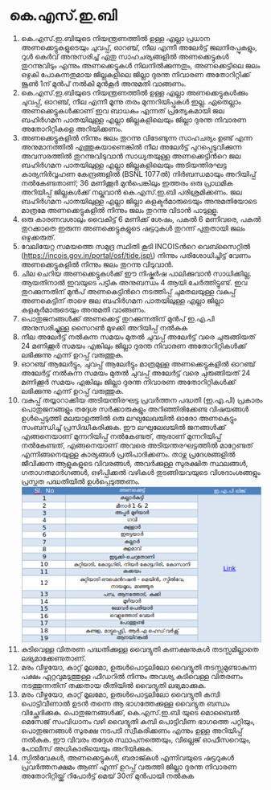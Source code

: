 # കെ.എസ്.ഇ.ബി

1.  കെ.എസ്.ഇ.ബിയുടെ നിയന്ത്രണത്തില്‍ ഉള്ള എല്ലാ പ്രധാന അണക്കെട്ടുകളുടെയും ചുവപ്പ്, ഓറഞ്ച്, നീല എന്നീ അലേര്‍ട്ട് ജലനിരപ്പുകളും, റുള്‍ കെര്‍വ് അനുസരിച്ച് ഏതു സാഹചര്യങ്ങളില്‍ അണക്കെട്ടുകള്‍ തുറന്നുവിടും എന്നും അണക്കെട്ടുകള്‍ നിലനില്‍ക്കുന്നതും, അണക്കെട്ടിലെ ജലം ഒഴുകി പോകുന്നതുമായ ജില്ലകളിലെ ജില്ലാ ദുരന്ത നിവാരണ അതോറിറ്റിക്ക് ജൂണ്‍ 1ന് മുന്‍പ് നല്‍കി മുന്‍‌കൂര്‍ അനുമതി വാങ്ങണം.
2.  കെ.എസ്.ഇ.ബിയുടെ നിയന്ത്രണത്തില്‍ ഉള്ള എല്ലാ അണക്കെട്ടുകള്‍ക്കും ചുവപ്പ്, ഓറഞ്ച്, നീല എന്നീ മൂന്നു തരം മുന്നറിയിപ്പുകള്‍ ഇല്ല. ഏതെല്ലാം അണക്കെട്ടുകള്‍ക്കാണ് ഇവ ബാധകം എന്നത് പ്രത്യേകമായി ജല ബഹിര്‍ഗമന പാതയിലുള്ള എല്ലാ ജില്ലകളിലെയും ജില്ലാ ദുരന്ത നിവാരണ അതോറിറ്റികളെ അറിയിക്കണം.
3.  അണക്കെട്ടുകളില്‍ നിന്നും ജലം തുറന്നു വിടേണ്ടുന്ന സാഹചര്യം ഉണ്ട് എന്ന അനുമാനത്തില്‍ എത്തുകയാണെങ്കില്‍ നീല അലേര്‍ട്ട് പുറപ്പെടുവിക്കുന്ന അവസരത്തില്‍ തുറന്നുവിടുവാന്‍ സാധ്യതയുള്ള അണക്കെട്ടിന്‍റെ ജല ബഹിര്‍ഗമന പാതയിലുള്ള എല്ലാ ജില്ലകളിലെയും അടിയന്തിരഘട്ട കാര്യനിര്‍വ്വഹണ കേന്ദ്രങ്ങളില്‍ \(BSNL 1077ല്‍\) നിര്‍ബന്ധമായും അറിയിപ്പ് നല്‍കേണ്ടതാണ്; 36 മണിക്കൂര്‍ മുന്‍പെങ്കിലും ഇത്തരം ഒരു പ്രാഥമിക അറിയിപ്പ് ജില്ലകള്‍ക്ക് നല്കുവാന്‍ കെ.എസ്.ഇ.ബി പരിശ്രമിക്കണം. ജല ബഹിര്‍ഗമന പാതയിലുള്ള എല്ലാ ജില്ലാ കളക്ടര്‍മാരുടെയും അനുമതിയോടെ മാത്രമേ അണക്കെട്ടുകളില്‍ നിന്നും ജലം തുറന്നു വിടാന്‍ പാടുള്ളൂ.
4.  ഒരു കാരണവശാലും വൈകിട്ട് 6 മണിക്ക് ശേഷം, പകല്‍ 6 മണിവരെ, പകല്‍ തുറക്കാതെ ഇരുന്ന അണക്കെട്ടുകളുടെ ഷട്ടറുകള്‍ തുറന്ന് പുതുതായി ജലം ഒഴുക്കരുത്.
5.  വേലിയേറ്റ സമയത്തെ സമുദ്ര സ്ഥിതി കൂടി INCOISന്‍റെ വെബ്സൈറ്റില്‍ \(https://incois.gov.in/portal/osf/tide.jsp\) നിന്നും പരിശോധിച്ചിട്ട് വേണം അണക്കെട്ടുകളില്‍ നിന്നും ജലം തുറന്നു വിടുവാന്‍.
6.  ചില ചെറിയ അണക്കെട്ടുകള്‍ക്ക് ഈ നിഷ്കര്‍ഷ പാലിക്കുവാന്‍ സാധിക്കില്ല. ആയതിനാല്‍ ഇവയുടെ പട്ടിക അനുബന്ധം 4 ആയി ചേര്‍ത്തിട്ടുണ്ട്. ഇവ തുറക്കുന്നതിന് മുന്‍പ് അണകെട്ടിന്‍റെ നടത്തിപ്പ് ചുമതലയുള്ള വകുപ്പ് അണകെട്ടിന് താഴെ ജല ബഹിര്‍ഗമന പാതയിലുള്ള എല്ലാ ജില്ലാ കളക്ടര്‍മാരുടെയും അനുമതി വാങ്ങണം.
7.  പൊതുജനങ്ങള്‍ക്ക് അണക്കെട്ട് തുറക്കുന്നതിന് മുന്‍പ് ഇ.എ.പി അനുസരിച്ചുള്ള സൈറണ്‍ മുഴക്കി അറിയിപ്പ് നല്‍കുക
8.  നീല അലേര്‍ട്ട് നല്‍കുന്ന സമയം മുതല്‍ ചുവപ്പ് അലേര്‍ട്ട് വരെ ചുരുങ്ങിയത് 24 മണിക്കൂര്‍ സമയം എങ്കിലും ജില്ലാ ദുരന്ത നിവാരണ അതോറിറ്റികള്‍ക്ക് ലഭിക്കുന്നു എന്ന് ഉറപ്പ് വരുത്തുക.
9.  ഓറഞ്ച് ആലേര്‍ട്ടും, ചുവപ്പ് ആലേര്‍ട്ടും മാത്രമുള്ള അണക്കെട്ടുകളില്‍ ഓറഞ്ച് അലേര്‍ട്ട് നല്‍കുന്ന സമയം മുതല്‍ ചുവപ്പ് അലേര്‍ട്ട് വരെ ചുരുങ്ങിയത് 24 മണിക്കൂര്‍ സമയം എങ്കിലും ജില്ലാ ദുരന്ത നിവാരണ അതോറിറ്റികള്‍ക്ക് ലഭിക്കുന്നു എന്ന് ഉറപ്പ് വരുത്തുക.
10.  വകുപ്പ് തയ്യാറാക്കിയ അടിയന്തിരഘട്ട പ്രവര്‍ത്തന പദ്ധതി \(ഇ.എ.പി\) പ്രകാരം പൊതുജനങ്ങളും തദ്ദേശ സര്‍ക്കാരുകളും അറിഞ്ഞിരിക്കേണ്ട വിഷയങ്ങള്‍ ഉള്‍പ്പെടുത്തി മലയാളത്തില്‍ ഒരു ലഘുലേഖയില്‍ ഓരോ അണകെട്ടും സംബന്ധിച്ച് പ്രസിദ്ധീകരിക്കുക. ഈ ലഘുലേഖയില്‍ ജനങ്ങള്‍ക്ക്‌ എങ്ങനെയാണ് മുന്നറിയിപ്പ് നല്‍കേണ്ടത്, ആരാണ് മുന്നറിയിപ്പ് നല്‍കേണ്ടത്, എങ്ങനെയാണ് അവരെ അടിയന്തരഘട്ടത്തില്‍ മാറ്റേണ്ടത് എന്നിങ്ങനെയുള്ള കാര്യങ്ങള്‍ പ്രതിപാദിക്കണം. താഴ്ന്ന പ്രദേശങ്ങളിൽ ജീവിക്കുന്ന ആളുകളുടെ വിവരങ്ങൾ, അവര്‍ക്കുള്ള സുരക്ഷിത സ്ഥലങ്ങൾ, ഗതാഗതമാർഗങ്ങൾ, ഒഴിപ്പിക്കൽ വഴികൾ തുടങ്ങിയവയുടെ വിശദാംശങ്ങളും പ്രസ്തുത പദ്ധതിയില്‍ ഉള്‍പ്പെടുത്തണം.  ![](../.gitbook/assets/image%20%2833%29.png) 
11.  കുടിവെള്ള വിതരണ പദ്ധതിക്കുള്ള വൈദ്യുതി കണക്ഷനുകൾ തടസ്സമില്ലാതെ ലഭ്യമാക്കേണ്ടതാണ്.
12.  മരം വീഴ്ചയോ, കാറ്റ് മൂലമോ, ഉരുള്‍പൊട്ടലിലോ വൈദ്യുതി തടസ്സമുണ്ടാകുന്ന പക്ഷം ഏറ്റവുമടുത്തുള്ള ഫീഡറിൽ നിന്നും അവശ്യ കുടിവെള്ള വിതരണം നടത്തുന്നതിന് തക്കതായ രീതിയില്‍ വൈദ്യുതി ലഭ്യമാക്കുക.
13.  മരം വീഴ്ചയോ, കാറ്റ് മൂലമോ, ഉരുള്‍പൊട്ടലിലോ വൈദ്യുതി കമ്പി പൊട്ടിവീണാല്‍ ഉടന്‍ തന്നെ ആ ഭാഗത്തേക്കുള്ള വൈദ്യുത ബന്ധം വിച്ഛേദിക്കുക. പൊതുജനങ്ങള്‍ക്ക്, കെ.എസ്.ഇ.ബി യുടെ മൊബൈല്‍ മെസേജ് സംവിധാനം വഴി വൈദ്യുതി കമ്പി പൊട്ടിവീണ ഭാഗത്തെ പറ്റിയും, പൊതുജനങ്ങള്‍ സുരക്ഷ നടപടി സ്വീകരിക്കണം എന്നും ഉള്ള അറിയിപ്പ് നല്‍കുക. ഈ വിവരം തദ്ദേശ സ്ഥാപനത്തെയും, വില്ലെജ് ഓഫീസറെയും, പോലീസ് അധികാരിയെയും അറിയിക്കുക.
14.  സ്പില്‍വേകള്‍, അണക്കെട്ടുകള്‍, ബരാജ്കള്‍ എന്നിവയുടെ ഷട്ടറുകള്‍ പ്രവര്‍ത്തനക്ഷമം ആണ് എന്ന് ഉറപ്പ് വരുത്തി ജില്ലാ ദുരന്ത നിവാരണ അതോറിറ്റിയ്ക്ക് റിപോര്‍ട്ട് മെയ് 30ന് മുന്‍പായി നല്‍കുക

 

 

